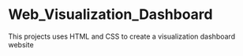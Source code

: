 # Web_Visualization_Dashboard
This projects uses HTML and CSS to create a visualization dashboard website
